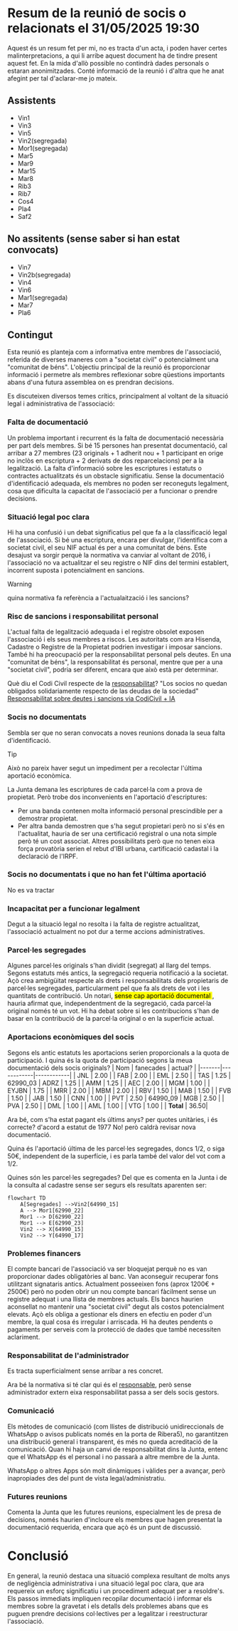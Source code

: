 
# Resum de la reunió de socis o relacionats  el 31/05/2025 19:30

Aquest és un resum fet per mi, no es tracta d'un acta, i poden haver certes malinterpretacions, a qui li arribe aquest document ha de tindre present aquest fet. En la mida d'allò possible no contindrà dades personals o estaran anonimitzades. Conté informació de la reunió i d'altra que he anat afegint per tal d'aclarar-me jo mateix.

## Assistents

* Vin1
* Vin3
* Vin5
* Vin2(segregada)
* Mor1(segregada)
* Mar5
* Mar9
* Mar15
* Mar8
* Rib3
* Rib7
* Cos4
* Pla4
* Saf2

## No assitents (sense saber si han estat convocats)

* Vin7
* Vin2b(segregada)
* Vin4
* Vin6
* Mar1(segregada)
* Mar7
* Pla6

## Contingut

Esta reunió es planteja com a informativa entre membres de l'associació, referida de diverses maneres com a "societat civil" o potencialment una "comunitat de béns". L'objectiu principal de la reunió és proporcionar informació i permetre als membres reflexionar sobre qüestions importants abans d'una futura assemblea on es prendran decisions.

Es discuteixen diversos temes crítics, principalment al voltant de la situació legal i administrativa de l'associació:

### Falta de documentació

Un problema important i recurrent és la falta de documentació necessària per part dels membres. Si bé 15 persones han presentat documentació, cal arribar a 27 membres (23 originals + 1 adherit nou + 1 participant en orige no inclòs en escriptura + 2 derivats de dos reparcelacions) per a la legalització. La falta d'informació sobre les escriptures i estatuts o contractes actualitzats és un obstacle significatiu. Sense la documentació d'identificació adequada, els membres no poden ser reconeguts legalment, cosa que dificulta la capacitat de l'associació per a funcionar o prendre decisions.

### Situació legal poc clara

Hi ha una confusió i un debat significatius pel que fa a la classificació legal de l'associació. Si bé una escriptura, encara per divulgar, l'identifica com a societat civil, el seu NIF actual és per a una comunitat de béns. Este desajust va sorgir perquè la normativa va canviar al voltant de 2016, i l'associació no va actualitzar el seu registre o NIF dins del termini establert, incorrent suposta i potencialment en sancions.
> [!warning]
> quina normativa fa referència a l'actualaització i les sancions?

### Risc de sancions i responsabilitat personal

L'actual falta de legalització adequada i el registre obsolet exposen l'associació i els seus membres a riscos. Les autoritats com ara Hisenda, Cadastre o Registre de la Propietat podrien investigar i imposar sancions. També hi ha preocupació per la responsabilitat personal pels deutes. En una "comunitat de béns", la responsabilitat és personal, mentre que per a una "societat civil", podria ser diferent, encara que això està per determinar.

Què diu el Codi Civil respecte de la [responsabilitat](https://www.boe.es/buscar/act.php?id=BOE-A-1889-4763&p=20250103&tn=1#art1698)? "Los socios no quedan obligados solidariamente respecto de las deudas de la sociedad" [Responsabilitat sobre deutes i sancions via CodiCivil + IA](20250531RespSocis.md)

### Socis no documentats

Sembla ser que no seran convocats a noves reunions donada la seua falta d'identificació.

> [!Tip]
> Això no pareix haver segut un impediment per a recolectar l'última aportació econòmica.

La Junta demana les escriptures de cada parcel·la com a prova de propietat. Però trobe dos inconvenients en l'aportació d'escriptures:
- Per una banda contenen molta informació personal prescindible per a demostrar propietat.
- Per altra banda demostren que s'ha segut propietari però no si s'és en l'actualitat, hauria de ser una certificació registral o una nota simple però té un cost associat. Altres possibilitats però que no tenen eixa força provatòria serien el rebut d'IBI urbana, cartificació cadastal i la declaració de l'IRPF.

### Socis no documentats i que no han fet l'última aportació

No es va tractar

### Incapacitat per a funcionar legalment

Degut a la situació legal no resolta i la falta de registre actualitzat, l'associació actualment no pot dur a terme accions administratives.

### Parcel·les segregades

Algunes parcel·les originals s'han dividit (segregat) al llarg del temps. Segons estatuts més antics, la segregació requeria notificació a la societat. Açò crea ambigüitat respecte als drets i responsabilitats dels propietaris de parcel·les segregades, particularment pel que fa als drets de vot i les quantitats de contribució. Un notari, <mark>sense cap aportació documental </mark>, hauria afirmat que, independentment de la segregació, cada parcel·la original només té un vot. Hi ha debat sobre si les contribucions s'han de basar en la contribució de la parcel·la original o en la superfície actual.

### Aportacions econòmiques del socis

Segons els antic estatuts les aportacions serien proporcionals a la quota de participació. I quina és la quota de participació segons la meua documentació dels socis originals?
| Nom   | fanecades  | actual? |
|-------|------------|------------|
| JNL   | 2.00 |
| FAB   | 2.00 |
| EML   | 2.50 |
| TAS   | 1.25 | 62990_03
| ADRZ  | 1.25 |
| AMM   | 1.25 |
| AEC   | 2.00 |
| MGM   | 1.00 |
| EYJBN | 1.75 |
| MRR   | 2.00 |
| MBM   | 2.00 |
| RBV   | 1.50 |
| MAB   | 1.50 |
| FVB   | 1.50 |
| JAB   | 1.50 |
| CNN   | 1.00 |
| PVT   | 2.50 | 64990_09
| MGB   | 2.50 |
| PVA   | 2.50 |
| DML   | 1.00 |
| AML   | 1.00 |
| VTG   | 1.00 |
| **Total**  | 36.50|

Ara bé, com s'ha estat pagant els últims anys? per quotes unitàries, i és correcte? d'acord a estatut de 1977 No! però caldrà revisar nova documentació.

Quina és l'aportació última de les parcel·les segregades, doncs 1/2, o siga 50€, independent de la superfície, i es parla també del valor del vot com a 1/2.

Quines són les parcel·les segregades? Del que es comenta en la Junta i de la consulta al cadastre sense ser segurs els resultats aparenten ser:

```mermaid
flowchart TD
    A[Segregades] -->Vin2[64990_15]
    A --> Mor1[62990_22]
    Mor1 --> D[62990_22]
    Mor1 --> E[62990_23]
    Vin2 --> X[64990_15]
    Vin2 --> Y[64990_17]
```

### Problemes financers

El compte bancari de l'associació va ser bloquejat perquè no es van proporcionar dades obligatòries al banc. Van aconseguir recuperar fons utilitzant signataris antics. Actualment posseeixen fons (aprox 1200€ + 2500€) però no poden obrir un nou compte bancari fàcilment sense un registre adequat i una llista de membres actuals. Els bancs haurien aconsellat no mantenir una "societat civil" degut als costos potencialment elevats. Açò els obliga a gestionar els diners en efectiu en poder d'un membre, la qual cosa és irregular i arriscada. Hi ha deutes pendents o pagaments per serveis com la protecció de dades que també necessiten aclariment.

### Responsabilitat de l'administrador

Es tracta superficialment sense arribar a res concret.

Ara bé la normativa si té clar qui és el [responsable](20250531RespAdministrador.md), però sense administrador extern eixa responsabilitat passa a ser dels socis gestors. 

### Comunicació

Els mètodes de comunicació (com llistes de distribució unidireccionals de WhatsApp o avisos publicats només en la porta de Ribera5), no garantitzen una distribució general i transparent, és més no queda acreditació de la comunicació. Quan hi haja un canvi de responsabilitat dins la Junta, entenc que el WhatsApp és el personal i no passarà a altre membre de la Junta. 

WhatsApp o altres Apps són molt dinàmiques i vàlides per a avançar, però inapropiades des del punt de vista legal/administratiu.

### Futures reunions

Comenta la Junta que les futures reunions, especialment les de presa de decisions, només haurien d'incloure els membres que hagen presentat la documentació requerida, encara que açò és un punt de discussió.

# Conclusió

En general, la reunió destaca una situació complexa resultant de molts anys de negligència administrativa i una situació legal poc clara, que ara requereix un esforç significatiu i un procediment adequat per a resoldre's. Els passos immediats impliquen recopilar documentació i informar els membres sobre la gravetat i els detalls dels problemes abans que es puguen prendre decisions col·lectives per a legalitzar i reestructurar l'associació.